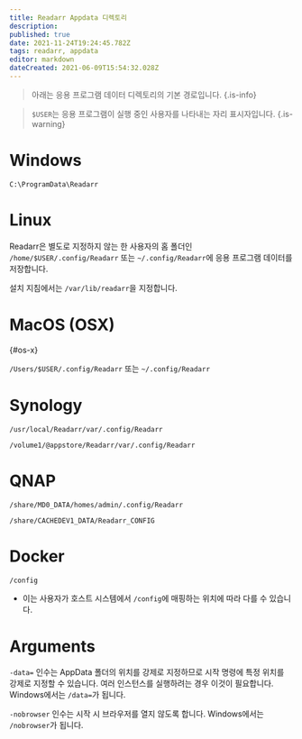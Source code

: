 ```yaml
---
title: Readarr Appdata 디렉토리
description: 
published: true
date: 2021-11-24T19:24:45.782Z
tags: readarr, appdata
editor: markdown
dateCreated: 2021-06-09T15:54:32.028Z
---
```


> 아래는 응용 프로그램 데이터 디렉토리의 기본 경로입니다. {.is-info}

> `$USER`는 응용 프로그램이 실행 중인 사용자를 나타내는 자리 표시자입니다. {.is-warning}

# Windows

`C:\ProgramData\Readarr`

# Linux

Readarr은 별도로 지정하지 않는 한 사용자의 홈 폴더인 `/home/$USER/.config/Readarr` 또는 `~/.config/Readarr`에 응용 프로그램 데이터를 저장합니다.

설치 지침에서는 `/var/lib/readarr`을 지정합니다.

# MacOS (OSX)

{#os-x}

`/Users/$USER/.config/Readarr` 또는 `~/.config/Readarr`

# Synology

`/usr/local/Readarr/var/.config/Readarr`

`/volume1/@appstore/Readarr/var/.config/Readarr`

# QNAP

`/share/MD0_DATA/homes/admin/.config/Readarr`

`/share/CACHEDEV1_DATA/Readarr_CONFIG`

# Docker

`/config`

- 이는 사용자가 호스트 시스템에서 `/config`에 매핑하는 위치에 따라 다를 수 있습니다.

# Arguments

`-data=` 인수는 AppData 폴더의 위치를 강제로 지정하므로 시작 명령에 특정 위치를 강제로 지정할 수 있습니다. 여러 인스턴스를 실행하려는 경우 이것이 필요합니다. Windows에서는 `/data=`가 됩니다.

`-nobrowser` 인수는 시작 시 브라우저를 열지 않도록 합니다. Windows에서는 `/nobrowser`가 됩니다.